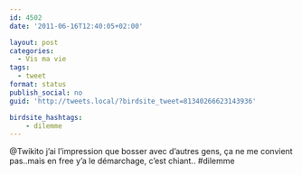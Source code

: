 ```yaml
---
id: 4502
date: '2011-06-16T12:40:05+02:00'

layout: post
categories:
  - Vis ma vie
tags:
  - tweet
format: status
publish_social: no
guid: 'http://tweets.local/?birdsite_tweet=81340266623143936'

birdsite_hashtags:
    - dilemme
---
```


@Twikito j’ai l’impression que bosser avec d’autres gens, ça ne me convient pas..mais en free y’a le démarchage, c’est chiant.. #dilemme